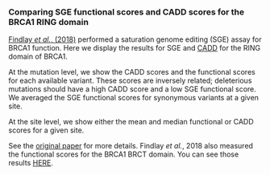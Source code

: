 ### Comparing SGE functional scores and CADD scores for the BRCA1 RING domain

[Findlay _et al._, (2018)](https://www.nature.com/articles/s41586-018-0461-z) performed a saturation genome editing (SGE) assay for BRCA1 function.
Here we display the results for SGE and [CADD](https://cadd.gs.washington.edu/) for the RING domain of BRCA1.

At the mutation level, we show the CADD scores and the functional scores for each available variant.
These scores are inversely related; deleterious mutations should have a high CADD score and a low SGE functional score.
We averaged the SGE functional scores for synonymous variants at a given site.

At the site level, we show either the mean and median functional or CADD scores for a given site.

See the [original paper](https://www.nature.com/articles/s41586-018-0461-z) for more details.
Findlay _et al._, 2018 also measured the functional scores for the BRCA1 BRCT domain.
You can see those results [HERE]().
